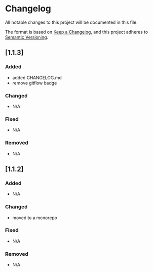 # Changelog

All notable changes to this project will be documented in this file.

The format is based on [Keep a Changelog](https://keepachangelog.com/en/1.0.0/), and this project adheres to [Semantic Versioning](https://semver.org/spec/v2.0.0.html).

## [1.1.3]

### Added
- added CHANGELOG.md
- remove gitflow badge

### Changed
- N/A

### Fixed
- N/A

### Removed
- N/A

## [1.1.2]

### Added
- N/A

### Changed
- moved to a monorepo

### Fixed
- N/A

### Removed
- N/A